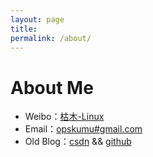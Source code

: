 ```yaml
---
layout: page
title: 
permalink: /about/
---
```


# About Me

* Weibo：[枯木-Linux](http://weibo.com/whynoyes)
* Email：<a rel="nofollow" href="mailto:opskumu@gmail.com">opskumu#gmail.com</a>
* Old Blog：[csdn](http://blog.csdn.net/kumu_Linux) && [github](http://kumu-linux.github.io)
